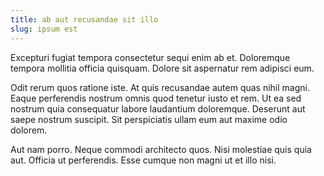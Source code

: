 ```yaml
---
title: ab aut recusandae sit illo
slug: ipsum est
---
```


Excepturi fugiat tempora consectetur sequi enim ab et. Doloremque tempora mollitia officia quisquam. Dolore sit aspernatur rem adipisci eum.

Odit rerum quos ratione iste. At quis recusandae autem quas nihil magni. Eaque perferendis nostrum omnis quod tenetur iusto et rem. Ut ea sed nostrum quia consequatur labore laudantium doloremque. Deserunt aut saepe nostrum suscipit. Sit perspiciatis ullam eum aut maxime odio dolorem.

Aut nam porro. Neque commodi architecto quos. Nisi molestiae quis quia aut. Officia ut perferendis. Esse cumque non magni ut et illo nisi.
